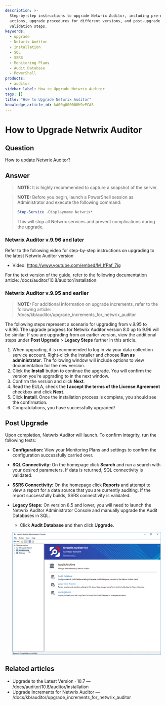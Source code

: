 ```yaml
---
description: >-
  Step-by-step instructions to upgrade Netwrix Auditor, including pre-upgrade
  actions, upgrade procedures for different versions, and post-upgrade
  validation steps.
keywords:
  - upgrade
  - Netwrix Auditor
  - installation
  - SQL
  - SSRS
  - Monitoring Plans
  - Audit Database
  - PowerShell
products:
  - auditor
sidebar_label: How to Upgrade Netwrix Auditor
tags: []
title: "How to Upgrade Netwrix Auditor"
knowledge_article_id: kA00g000000H9ePCAS
---
```


# How to Upgrade Netwrix Auditor

## Question

How to update Netwrix Auditor?

## Answer

> **NOTE:** It is highly recommended to capture a snapshot of the server.

> **NOTE:** Before you begin, launch a PowerShell session as Administrator and execute the following command:
>
> ```powershell
> Stop-Service -Displayname Netwrix*
> ```
>
> This will stop all Netwrix services and prevent complications during the upgrade.

### Netwrix Auditor v.9.96 and later

Refer to the following video for step-by-step instructions on upgrading to the latest Netwrix Auditor version:

- Video: https://www.youtube.com/embed/M_IfPaf_7ig

For the text version of the guide, refer to the following documentation article: /docs/auditor/10.8/auditor/installation

### Netwrix Auditor v.9.95 and earlier

> **NOTE:** For additional information on upgrade increments, refer to the following article: /docs/kb/auditor/upgrade_increments_for_netwrix_auditor

The following steps represent a scenario for upgrading from v.9.95 to v.9.96. The upgrade progress for Netwrix Auditor version 8.0 up to 9.96 will be similar. If you are upgrading from an earlier version, view the additional steps under **Post Upgrade** > **Legacy Steps** further in this article.

1. When upgrading, it is recommended to log in via your data collection service account. Right-click the installer and choose **Run as administrator**. The following window will include options to view documentation for the new version.
2. Click the **Install** button to continue the upgrade. You will confirm the version you’re upgrading to in the next window.
3. Confirm the version and click **Next**.
4. Read the EULA, check the **I accept the terms of the License Agreement** checkbox and click **Next**.
5. Click **Install**. Once the installation process is complete, you should see the confirmation.
6. Congratulations, you have successfully upgraded!

## Post Upgrade

Upon completion, Netwrix Auditor will launch. To confirm integrity, run the following tests:

- **Configuration:** View your Monitoring Plans and settings to confirm the configuration successfully carried over.
- **SQL Connectivity:** On the homepage click **Search** and run a search with your desired parameters. If data is returned, SQL connectivity is validated.
- **SSRS Connectivity:** On the homepage click **Reports** and attempt to view a report for a data source that you are currently auditing. If the report successfully builds, SSRS connectivity is validated.
- **Legacy Steps:** On version 8.5 and lower, you will need to launch the Netwrix Auditor Administrator Console and manually upgrade the Audit Databases in SQL.
  - Click **Audit Database** and then click **Upgrade**.

  ![8.0-Upgrade-6-1.png](images/ka0Qk000000Csfl_0EM4u0000084TwA.png)

## Related articles

- Upgrade to the Latest Version ⸱ 10.7 — /docs/auditor/10.8/auditor/installation
- Upgrade Increments for Netwrix Auditor — /docs/kb/auditor/upgrade_increments_for_netwrix_auditor
